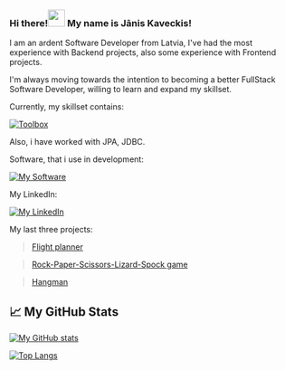 ### Hi there!<img src="https://raw.githubusercontent.com/MartinHeinz/MartinHeinz/master/wave.gif" width="30px"> My name is Jānis Kaveckis!

I am an ardent Software Developer from Latvia, I've had the most experience with Backend projects, also some experience with Frontend projects.

I'm always moving towards the intention to becoming a better FullStack Software Developer, willing to learn and expand my skillset.

Currently, my skillset contains:

[![Toolbox](https://skillicons.dev/icons?i=java,spring,postgres,maven,gradle,git,hibernate,css,html,js,nodejs)](https://skillicons.dev)

Also, i have worked with JPA, JDBC.

Software, that i use in development:

[![My Software](https://skillicons.dev/icons?i=idea,vscode,docker,postman)](https://skillicons.dev)

My LinkedIn:

[![My LinkedIn](https://skillicons.dev/icons?i=linkedin)](https://www.linkedin.com/in/janiskaveckis/) 

My last three projects:

> [Flight planner](https://github.com/probzyg/flight-planner)

> [Rock-Paper-Scissors-Lizard-Spock game](https://github.com/probzyg/r-p-s-l-sp)

> [Hangman](https://github.com/probzyg/hangman)

## &#x1f4c8; My GitHub Stats

[![My GitHub stats](https://github-readme-stats.vercel.app/api?username=probzyg&theme=dark)](https://github.com/probzyg/github-readme-stats)


[![Top Langs](https://github-readme-stats.vercel.app/api/top-langs/?username=probzyg&theme=dark)](https://github.com/probzyg/github-readme-stats)

